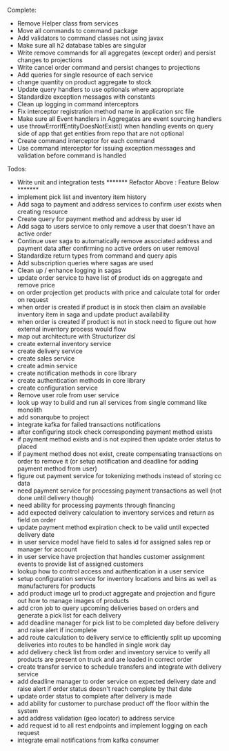 Complete:
- Remove Helper class from services
- Move all commands to command package
- Add validators to command classes not using javax
- Make sure all h2 database tables are singular
- Write remove commands for all aggregates (except order) and persist changes to projections
- Write cancel order command and persist changes to projections
- Add queries for single resource of each service
- change quantity on product aggregate to stock
- Update query handlers to use optionals where appropriate
- Standardize exception messages with constants
- Clean up logging in command interceptors
- Fix interceptor registration method name in application src file
- Make sure all Event handlers in Aggregates are event sourcing handlers
- use throwErrorIfEntityDoesNotExist() when handling events on query side of app that get entities from repo that are not optional
- Create command interceptor for each command
- Use command interceptor for issuing exception messages and validation before command is handled

Todos:
- Write unit and integration tests
******* Refactor Above : Feature Below *******
- implement pick list and inventory item history
- Add saga to payment and address services to confirm user exists when creating resource
- Create query for payment method and address by user id
- Add saga to users service to only remove a user that doesn't have an active order
- Continue user saga to automatically remove associated address and payment data after confirming no active orders on user removal
- Standardize return types from command and query apis
- Add subscription queries where sagas are used
- Clean up / enhance logging in sagas
- update order service to have list of product ids on aggregate and remove price
- on order projection get products with price and calculate total for order on request
- when order is created if product is in stock then claim an available inventory item in saga and update product availability
- when order is created if product is not in stock need to figure out how external inventory process would flow
- map out architecture with Structurizer dsl
- create external inventory service
- create delivery service
- create sales service
- create admin service
- create notification methods in core library
- create authentication methods in core library
- create configuration service
- Remove user role from user service
- look up way to build and run all services from single command like monolith
- add sonarqube to project
- integrate kafka for failed transactions notifications
- after configuring stock check corresponding payment method exists
- if payment method exists and is not expired then update order status to placed
- if payment method does not exist, create compensating transactions on order to remove it 
  (or setup notification and deadline for adding payment method from user)
- figure out payment service for tokenizing methods instead of storing cc data
- need payment service for processing payment transactions as well (not done until delivery though)
- need ability for processing payments through financing
- add expected delivery calculation to inventory services and return as field on order 
- update payment method expiration check to be valid until expected delivery date
- in user service model have field to sales id for assigned sales rep or manager for account
- in user service have projection that handles customer assignment events to provide list of assigned customers
- lookup how to control access and authentication in a user service
- setup configuration service for inventory locations and bins as well as manufacturers for products
- add product image url to product aggregate and projection and figure out how to manage images of products
- add cron job to query upcoming deliveries based on orders and generate a pick list for each delivery
- add deadline manager for pick list to be completed day before delivery and raise alert if incomplete
- add route calculation to delivery service to efficiently split up upcoming deliveries into routes to be handled in single work day
- add delivery check list from order and inventory service to verify all products are present on truck and are loaded in correct order
- create transfer service to schedule transfers and integrate with delivery service
- add deadline manager to order service on expected delivery date and raise alert if order status doesn't reach complete by that date
- update order status to complete after delivery is made
- add ability for customer to purchase product off the floor within the system
- add address validation (geo locator) to address service
- add request id to all rest endpoints and implement logging on each request
- integrate email notifications from kafka consumer

